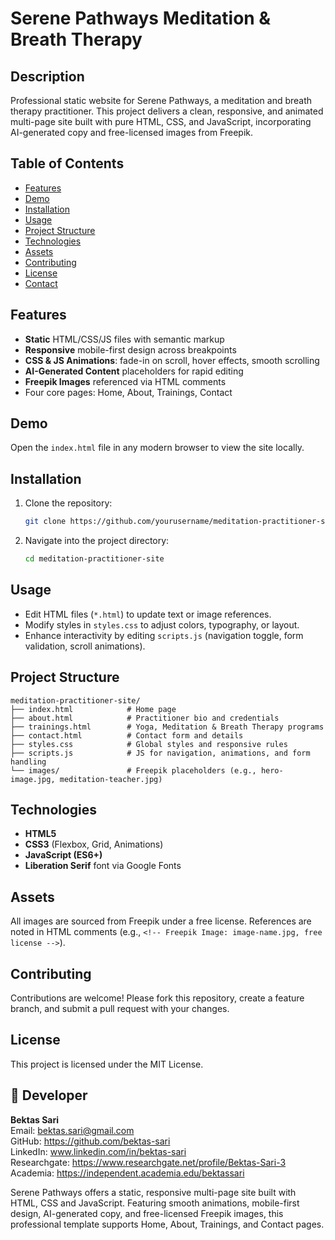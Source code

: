 # Serene Pathways Meditation & Breath Therapy

## Description

Professional static website for Serene Pathways, a meditation and breath therapy practitioner. This project delivers a clean, responsive, and animated multi-page site built with pure HTML, CSS, and JavaScript, incorporating AI-generated copy and free-licensed images from Freepik.

## Table of Contents

* [Features](#features)
* [Demo](#demo)
* [Installation](#installation)
* [Usage](#usage)
* [Project Structure](#project-structure)
* [Technologies](#technologies)
* [Assets](#assets)
* [Contributing](#contributing)
* [License](#license)
* [Contact](#contact)

## Features

* **Static** HTML/CSS/JS files with semantic markup
* **Responsive** mobile-first design across breakpoints
* **CSS & JS Animations**: fade-in on scroll, hover effects, smooth scrolling
* **AI-Generated Content** placeholders for rapid editing
* **Freepik Images** referenced via HTML comments
* Four core pages: Home, About, Trainings, Contact

## Demo

Open the `index.html` file in any modern browser to view the site locally.

## Installation

1. Clone the repository:

   ```bash
   git clone https://github.com/yourusername/meditation-practitioner-site.git
   ```
2. Navigate into the project directory:

   ```bash
   cd meditation-practitioner-site
   ```

## Usage

* Edit HTML files (`*.html`) to update text or image references.
* Modify styles in `styles.css` to adjust colors, typography, or layout.
* Enhance interactivity by editing `scripts.js` (navigation toggle, form validation, scroll animations).

## Project Structure

```plaintext
meditation-practitioner-site/
├── index.html            # Home page
├── about.html            # Practitioner bio and credentials
├── trainings.html        # Yoga, Meditation & Breath Therapy programs
├── contact.html          # Contact form and details
├── styles.css            # Global styles and responsive rules
├── scripts.js            # JS for navigation, animations, and form handling
└── images/               # Freepik placeholders (e.g., hero-image.jpg, meditation-teacher.jpg)
```

## Technologies

* **HTML5**
* **CSS3** (Flexbox, Grid, Animations)
* **JavaScript (ES6+)**
* **Liberation Serif** font via Google Fonts

## Assets

All images are sourced from Freepik under a free license. References are noted in HTML comments (e.g., `<!-- Freepik Image: image-name.jpg, free license -->`).

## Contributing

Contributions are welcome! Please fork this repository, create a feature branch, and submit a pull request with your changes.

## License

This project is licensed under the MIT License.

## 👤 Developer
**Bektas Sari**  
Email: bektas.sari@gmail.com  <br>
GitHub: https://github.com/bektas-sari <br>
LinkedIn: www.linkedin.com/in/bektas-sari <br>
Researchgate: https://www.researchgate.net/profile/Bektas-Sari-3 <br>
Academia: https://independent.academia.edu/bektassari <br>


Serene Pathways offers a static, responsive multi-page site built with HTML, CSS and JavaScript. Featuring smooth animations, mobile-first design, AI-generated copy, and free-licensed Freepik images, this professional template supports Home, About, Trainings, and Contact pages.